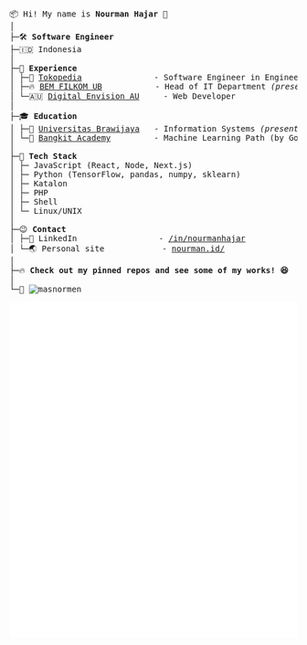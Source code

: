 <pre>
📦 Hi! My name is <b>Nourman Hajar</b> 👋
│
├─🛠 <b>Software Engineer</b>
├─🇮🇩 Indonesia
│
├─💼 <b>Experience</b>
│ ├─🦉 <a href="https://www.tokopedia.com/">Tokopedia</a>               - Software Engineer in Engineering Productivity Intern <i>(present)</i>
│ ├─🔥 <a href="https://bemfilkom.ub.ac.id/">BEM FILKOM UB</a>           - Head of IT Department <i>(present)</i>
│ └─🇦🇺 <a href="https://digitalenvision.com.au/">Digital Envision AU</a>     - Web Developer
│
├─🎓 <b>Education</b>
│ ├─🏫 <a href="https://ub.ac.id">Universitas Brawijaya</a>   - Information Systems <i>(present)</i>
│ └─🛑 <a href="https://bangkit.academy/">Bangkit Academy</a>         - Machine Learning Path (by Google, Tokopedia, Gojek, & Traveloka)
│
├─🌟 <b>Tech Stack</b>
│ ├─ JavaScript (React, Node, Next.js)
│ ├─ Python (TensorFlow, pandas, numpy, sklearn)
│ ├─ Katalon
│ ├─ PHP
│ ├─ Shell
│ └─ Linux/UNIX
│
├─😉 <b>Contact</b>
│ ├─🛄 LinkedIn                 - <a href="https://www.linkedin.com/in/nourmanhajar/">/in/nourmanhajar</a>
│ └─🌏 Personal site            - <a href="https://nourman.id">nourman.id/</a>
│ 
├─🔥 <b>Check out my pinned repos and see some of my works! 😆</b>
│ 
└─👀 <img height="15px" src="https://komarev.com/ghpvc/?username=masnormen" alt="masnormen">
</pre>

<p align="center">
  <a href="https://github.com/masnormen">
    <img align="left" src="https://github.com/masnormen/ghstat/blob/master/generated/languages.svg" />
  </a>
  <a href="https://github.com/masnormen">
    <img align="right" src="https://github.com/masnormen/ghstat/blob/master/generated/overview.svg" />
  </a>
</p>
